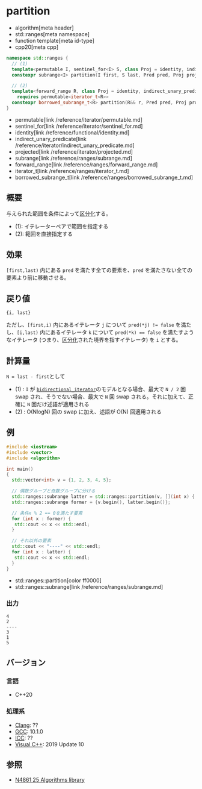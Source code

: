 # partition
* algorithm[meta header]
* std::ranges[meta namespace]
* function template[meta id-type]
* cpp20[meta cpp]

```cpp
namespace std::ranges {
  // (1)
  template<permutable I, sentinel_for<I> S, class Proj = identity, indirect_unary_predicate<projected<I, Proj>> Pred>
  constexpr subrange<I> partition(I first, S last, Pred pred, Proj proj = {});

  // (2)
  template<forward_range R, class Proj = identity, indirect_unary_predicate<projected<iterator_t<R>, Proj>> Pred>
    requires permutable<iterator_t<R>>
  constexpr borrowed_subrange_t<R> partition(R&& r, Pred pred, Proj proj = {});
}
```
* permutable[link /reference/iterator/permutable.md]
* sentinel_for[link /reference/iterator/sentinel_for.md]
* identity[link /reference/functional/identity.md]
* indirect_unary_predicate[link /reference/iterator/indirect_unary_predicate.md]
* projected[link /reference/iterator/projected.md]
* subrange[link /reference/ranges/subrange.md]
* forward_range[link /reference/ranges/forward_range.md]
* iterator_t[link /reference/ranges/iterator_t.md]
* borrowed_subrange_t[link /reference/ranges/borrowed_subrange_t.md]

## 概要
与えられた範囲を条件によって[区分化](/reference/algorithm.md#sequence-is-partitioned)する。

* (1): イテレーターペアで範囲を指定する
* (2): 範囲を直接指定する


## 効果
`[first,last)` 内にある `pred` を満たす全ての要素を、`pred` を満たさない全ての要素より前に移動させる。


## 戻り値
`{i, last}`

ただし、`[first,i)` 内にあるイテレータ `j` について `pred(*j) != false` を満たし、`[i,last)` 内にあるイテレータ `k` について `pred(*k) == false` を満たすようなイテレータ (つまり、[区分化](/reference/algorithm.md#sequence-is-partitioned)された境界を指すイテレータ) を `i` とする。



## 計算量

`N = last - first`として

- (1) : `I` が [`bidirectional_iterator`](/reference/iterator/bidirectional_iterator.md)のモデルとなる場合、最大で `N / 2` 回 swap され、そうでない場合、最大で `N` 回 swap される。それに加えて、正確に `N` 回だけ述語が適用される
- (2) : O(NlogN) 回の swap に加え、述語が O(N) 回適用される


## 例
```cpp example
#include <iostream>
#include <vector>
#include <algorithm>

int main()
{
  std::vector<int> v = {1, 2, 3, 4, 5};

  // 偶数グループと奇数グループに分ける
  std::ranges::subrange latter = std::ranges::partition(v, [](int x) { return x % 2 == 0; });
  std::ranges::subrange former = {v.begin(), latter.begin()};

  // 条件x % 2 == 0を満たす要素
  for (int x : former) {
   std::cout << x << std::endl;
  }

  // それ以外の要素
  std::cout << "----" << std::endl;
  for (int x : latter) {
   std::cout << x << std::endl;
  }
}
```
* std::ranges::partition[color ff0000]
* std::ranges::subrange[link /reference/ranges/subrange.md]

### 出力
```
4
2
----
3
1
5
```


## バージョン
### 言語
- C++20

### 処理系
- [Clang](/implementation.md#clang): ??
- [GCC](/implementation.md#gcc): 10.1.0
- [ICC](/implementation.md#icc): ??
- [Visual C++](/implementation.md#visual_cpp): 2019 Update 10

## 参照
- [N4861 25 Algorithms library](https://timsong-cpp.github.io/cppwp/n4861/algorithms)
